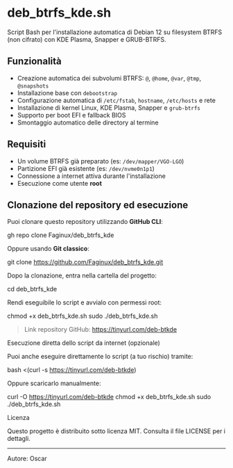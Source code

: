 # deb_btrfs_kde.sh

Script Bash per l'installazione automatica di Debian 12 su filesystem BTRFS (non cifrato) con KDE Plasma, Snapper e GRUB-BTRFS.

## Funzionalità

- Creazione automatica dei subvolumi BTRFS: `@`, `@home`, `@var`, `@tmp`, `@snapshots`
- Installazione base con `debootstrap`
- Configurazione automatica di `/etc/fstab`, `hostname`, `/etc/hosts` e rete
- Installazione di kernel Linux, KDE Plasma, Snapper e `grub-btrfs`
- Supporto per boot EFI e fallback BIOS
- Smontaggio automatico delle directory al termine

## Requisiti

- Un volume BTRFS già preparato (es: `/dev/mapper/VGO-LGO`)
- Partizione EFI già esistente (es: `/dev/nvme0n1p1`)
- Connessione a internet attiva durante l'installazione
- Esecuzione come utente **root**

## Clonazione del repository ed esecuzione

Puoi clonare questo repository utilizzando **GitHub CLI**:

gh repo clone Faginux/deb_btrfs_kde

Oppure usando **Git classico**:

git clone https://github.com/Faginux/deb_btrfs_kde.git

Dopo la clonazione, entra nella cartella del progetto:

cd deb_btrfs_kde

Rendi eseguibile lo script e avvialo con permessi root:

chmod +x deb_btrfs_kde.sh
sudo ./deb_btrfs_kde.sh

> Link repository GitHub: https://tinyurl.com/deb-btkde



Esecuzione diretta dello script da internet (opzionale)

Puoi anche eseguire direttamente lo script (a tuo rischio) tramite:

bash <(curl -s https://tinyurl.com/deb-btkde)

Oppure scaricarlo manualmente:

curl -O https://tinyurl.com/deb-btkde
chmod +x deb_btrfs_kde.sh
sudo ./deb_btrfs_kde.sh

Licenza

Questo progetto è distribuito sotto licenza MIT. Consulta il file LICENSE per i dettagli.


---

Autore: Oscar
